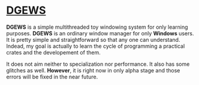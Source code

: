 # [DGEWS](https://github.com/MrTitanHearted/dgews)
**__DGEWS__** is a simple multithreaded toy windowing system for only learning purposes.
**DGEWS** is an ordinary window manager for only __Windows__ users. It is pretty simple and straightforward so that any one can understand. Indead, my goal is actually to learn the cycle of programming a practical crates and the developement of them.


 It does not aim neither to specialization nor performance. It also has some glitches as well. **__However__**, it is right now in only alpha stage and those errors will be fixed in the near future.